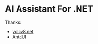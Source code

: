 # AI Assistant For .NET

Thanks: 
* [yolov8.net](https://github.com/sstainba/Yolov8.Net) 
* [AntdUI](https://gitee.com/antdui/AntdUI) 
